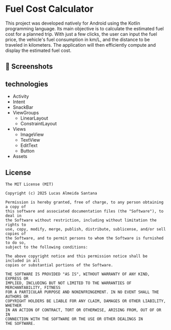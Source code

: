 # Fuel Cost Calculator
This project was developed natively for Android using the Kotlin programming language. Its main objective is to calculate the estimated fuel cost for a planned trip. With just a few clicks, the user can input the fuel price, the vehicle's fuel consumption in km/L, and the distance to be traveled in kilometers. The application will then efficiently compute and display the estimated fuel cost.

## :camera_flash: Screenshots
<!-- You can add more screenshots here if you like -->
<!--<img src="https://github.com/user-attachments/assets/0bc67c03-2b8b-4d1a-aa91-2278168725d5" width="260"/>
<img src="https://github.com/user-attachments/assets/42af130f-7ae8-412c-b1e1-282645d73638" width="260"/>
<img src="https://github.com/user-attachments/assets/957a7edd-c3c7-489e-a24a-bc4e4093f5f5" width="260"/>-->

## technologies
- Activity
- Intent
- SnackBar
- ViewGroups
  - LinearLayout
  - ConstraintLayout
- Views
  - ImageView
  - TextView
  - EditText
  - Button
- Assets



## License
```
The MIT License (MIT)

Copyright (c) 2025 Lucas Almeida Santana

Permission is hereby granted, free of charge, to any person obtaining a copy of
this software and associated documentation files (the "Software"), to deal in
the Software without restriction, including without limitation the rights to
use, copy, modify, merge, publish, distribute, sublicense, and/or sell copies of
the Software, and to permit persons to whom the Software is furnished to do so,
subject to the following conditions:

The above copyright notice and this permission notice shall be included in all
copies or substantial portions of the Software.

THE SOFTWARE IS PROVIDED "AS IS", WITHOUT WARRANTY OF ANY KIND, EXPRESS OR
IMPLIED, INCLUDING BUT NOT LIMITED TO THE WARRANTIES OF MERCHANTABILITY, FITNESS
FOR A PARTICULAR PURPOSE AND NONINFRINGEMENT. IN NO EVENT SHALL THE AUTHORS OR
COPYRIGHT HOLDERS BE LIABLE FOR ANY CLAIM, DAMAGES OR OTHER LIABILITY, WHETHER
IN AN ACTION OF CONTRACT, TORT OR OTHERWISE, ARISING FROM, OUT OF OR IN
CONNECTION WITH THE SOFTWARE OR THE USE OR OTHER DEALINGS IN THE SOFTWARE.
```
